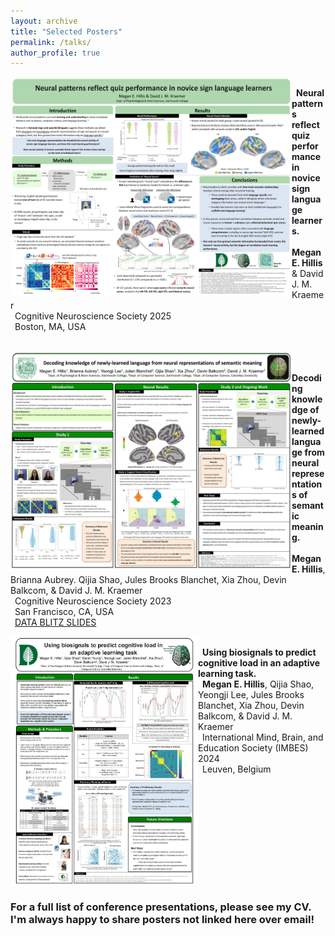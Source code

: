 ```yaml
---
layout: archive
title: "Selected Posters"
permalink: /talks/
author_profile: true
---
```


<img src="/images/Hillis_CNS_Poster_2025.png" align="left" width="450" height="350"/> \
&ensp;**Neural patterns reflect quiz performance in novice sign language learners.** \
&ensp;**Megan E. Hillis** & David J. M. Kraemer \
&ensp;Cognitive Neuroscience Society 2025 \
&ensp;Boston, MA, USA \
<br clear="left"/>

<img src="/images/Hillis_CNS_Poster_2023.png" align="left" width="450" height="350"/> \
&ensp;**Decoding knowledge of newly-learned language from neural representations of semantic meaning.** \
&ensp;**Megan E. Hillis**, Brianna Aubrey. Qijia Shao, Jules Brooks Blanchet, Xia Zhou, Devin Balkcom, & David J. M. Kraemer \
&ensp;Cognitive Neuroscience Society 2023 \
&ensp;San Francisco, CA, USA \
&ensp;[DATA BLITZ SLIDES](https://github.com/megan-hillis/megan-hillis.github.io/blob/f534526cc3b6de53b0c4f0c6cd861593eddf8c69/files/HILLIS%20Session%202%20Data%20Blitz%20Slides.pdf)
<br clear="left"/>


<img src="/images/Hillis_IMBES_Poster_2024._portraitpdf-1-1.png" align="left" width="300" height="400"/> \
&ensp;**Using biosignals to predict cognitive load in an adaptive learning task.** \
&ensp;**Megan E. Hillis**, Qijia Shao, Yeongji Lee, Jules Brooks Blanchet, Xia Zhou, Devin Balkcom, & David J. M. Kraemer \
&ensp;International Mind, Brain, and Education Society (IMBES) 2024 \
&ensp;Leuven, Belgium \
<br clear="left"/>

### For a full list of conference presentations, please see my CV. I'm always happy to share posters not linked here over email!
